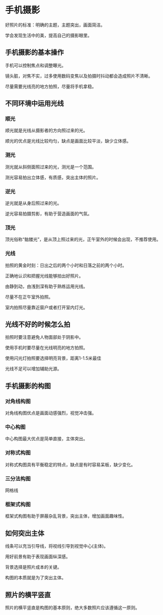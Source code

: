 # 手机摄影

好照片的标准：明确的主题，主题突出，画面简洁。

学会发现生活中的美，提高自己的摄影眼里。

## 手机摄影的基本操作

手机可以控制焦点和调整曝光。

镜头脏，对焦不实，过多使用数码变焦以及拍摄时抖动都会造成照片不清晰。

尽量需要光线亮的地方拍照，尽量将手机拿稳。

## 不同环境中运用光线

### 顺光

顺光就是光线从摄影者的方向照过来的光。

顺光的优点是光线比较均匀，缺点是画面比较平淡，缺少立体感。

### 测光

测光就从斜侧面照过来的光，测光是一个范围。

测光容易拍出立体感，有质感，突出主体的照片。

### 逆光

逆光就是从身后照过来的光。

逆光容易拍摄剪影，有助于营造画面的气氛。

### 顶光

顶光俗称“骷髅光”，是从顶上照过来的光，正午室外的时候会出现，不推荐使用。

### 光线

拍照的黄金时刻：日出之后的两个小时和日落之前的两个小时。

正确地认识和把握光线能够拍出好照片。

由静到动，由浅到深有助于熟练运用光线。

尽量不在正午室外拍照。

室内拍照尽量靠近窗户或者打开室内灯光。

## 光线不好的时候怎么拍

拍照时要注意避免人物面部处于阴影中。

使用手机时要尽量在光线明亮的地方拍照。

使用闪光灯拍照要选择明亮背景，距离1-1.5米最佳

光线不足可以增加辅助光源。

## 手机摄影的构图

### 对角线构图

对角线构图优点是画面动感强烈，视觉冲击强。

### 中心构图

中心构图最大优点是简单直接，主体突出。

### 对称式构图

对称式构图具有平衡稳定的特点，缺点是有时容易呆板，缺少变化。

### 三分法构图

网格线

### 框架式构图

框架式构图有助于屏蔽杂乱背景，突出主体，增加画面趣味性。

## 如何突出主体

线条可以充当引导线，将视线引导到视觉中心(主体)。

用好前景有助于表现画面纵深感。

背景选择是照片成本的关键。

构图的本质就是为了突出主体。

## 照片的横平竖直

照片的横平竖直是构图的基本原则，绝大多数照片应该遵循这一原则。

